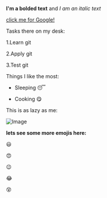 **I'm a bolded text** and *I am an italic text*

[click me for Google!](http://google.com)

Tasks there on my desk:

1.Learn git

2.Apply git

3.Test git

Things I like the most:

* Sleeping :sleeping:

* Cooking :yum:

This is as lazy as me:

![Image](https://i.ytimg.com/vi/Ce7hJ24a8yM/maxresdefault.jpg)

**lets see some more emojis here:**

:smiley:

:heart_eyes:

:wink:

:joy:

:dizzy_face:
